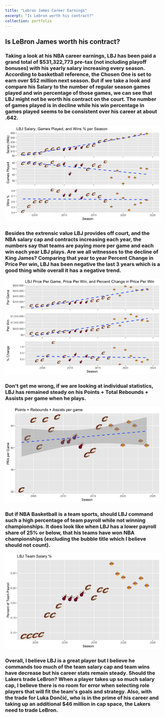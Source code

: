```yaml
---
title: "Lebron James Career Earnings"
excerpt: "Is Lebron worth his contract?"
collection: portfolio
---
```


## Is LeBron James worth his contract?
### Taking a look at his NBA career earnings, LBJ has been paid a grand total of <span>$</span>531,322,773 pre-tax (not including playoff bonuses) with his yearly salary increasing every season. According to basketball reference, the Chosen One is set to earn over \$52 million next season. But if we take a look and compare his Salary to the number of regular season games played and win percentage of those games, we can see that LBJ might not be worth his contract on the court. The number of games played is in decline while his win percentage in games played seems to be consistent over his career at about .642.    


![png](/images/000027.png)


### Besides the extrensic value LBJ provides off court, and the NBA salary cap and contracts increasing each year, the numbers say that teams are paying more per game and each win each year LBJ plays. Are we all witnesses to the decline of King James? Comparing that year to year Percent Change in Price Per win, LBJ has been negative the last 3 years which is a good thing while overall it has a negative trend.

![png](/images/000018.png)

### Don't get me wrong, if we are looking at individual statistics, LBJ has remained steady on his Points + Total Rebounds + Assists per game when he plays.

![png](/images/000023.png)

### But if NBA Basketball is a team sports, should LBJ command such a high percentage of team payroll while not winning championships. It does look like when LBJ has a lower payroll share of 25% or below, that his teams have won NBA championships (excluding the bubble title which I believe should not count). 

![png](/images/000022.png)

### Overall, I believe LBJ is a great player but I believe he commands too much of the team salary cap and team wins have decrease but his career stats remain steady. Should the Lakers trade LeBron? When a player takes up so much salary cap, I believe there is no room for error when selecting role players that will fit the team's goals and strategy. Also, with the trade for Luka Dončić, who is in the prime of his career and taking up an additional \$46 million in cap space, the Lakers need to trade LeBron. 
